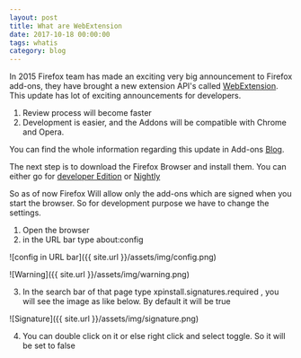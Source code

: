 ```yaml
---
layout: post
title: What are WebExtension
date: 2017-10-18 00:00:00
tags: whatis
category: blog
---
```


In 2015 Firefox team has made an exciting very big announcement to Firefox add-ons, they have brought a new extension API's called [WebExtension](https://wiki.mozilla.org/WebExtensions).  This update has lot of exciting announcements for developers.

1. Review process will become faster
2. Development is easier, and the Addons will be compatible with Chrome and Opera.

You can find the whole information regarding this update in Add-ons [Blog](https://blog.mozilla.org/addons/2015/08/21/the-future-of-developing-firefox-add-ons/).

The next step is to download the Firefox Browser and install them. You can either go for [developer Edition](https://www.mozilla.org/en-US/firefox/developer/) or [Nightly](https://nightly.mozilla.org/)

So as of now Firefox Will allow only the add-ons which are signed when you start the browser. So for development purpose we have to change the settings.

1. Open the browser
2. in the URL bar type about:config

![config in URL bar]({{ site.url }}/assets/img/config.png)

![Warning]({{ site.url }}/assets/img/warning.png)

3. In the search bar of that page type xpinstall.signatures.required , you will see the image as like below. By default it will be true

![Signature]({{ site.url }}/assets/img/signature.png)

4. You can double click on it or else right click and select toggle. So it will be set to false

